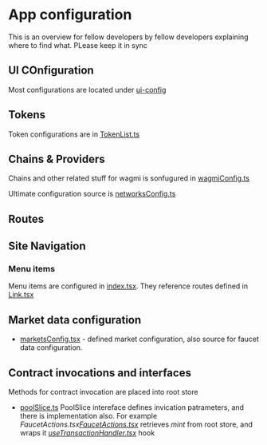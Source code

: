 #  App configuration
This is an overview for fellow developers by fellow developers explaining where to find what. PLease keep it
in sync


## UI COnfiguration

Most configurations are located under  [ui-config](src/ui-config)


## Tokens

Token configurations are  in  [TokenList.ts](src/ui-config/TokenList.ts)


##  Chains & Providers

Chains and other related stuff for wagmi is sonfugured in [wagmiConfig.ts](src/ui-config/wagmiConfig.ts)

Ultimate configuration source is  [networksConfig.ts](src/ui-config/networksConfig.ts)



## Routes

## Site  Navigation

### Menu items

Menu items  are configured in [index.tsx](src/ui-config/menu-items/index.tsx).  They reference routes
defined in [Link.tsx](src/components/primitives/Link.tsx)



## Market data configuration
 - [marketsConfig.tsx](src/ui-config/marketsConfig.tsx) -  defined market configuration,   also source for
faucet data configuration.


## Contract invocations and interfaces

Methods for contract invocation are placed into  root store

- [poolSlice.ts](src/store/poolSlice.ts)  PoolSlice intereface defines invication patrameters, and there  is implementation
also.  For example *FaucetActions.tsx[FaucetActions.tsx](src/components/transactions/Faucet/FaucetActions.tsx)*  retrieves *mint* from root store,  and
wraps  it *[useTransactionHandler.tsx](src/helpers/useTransactionHandler.tsx)*  hook
